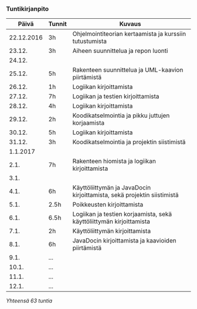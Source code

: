 ### Tuntikirjanpito
Päivä | Tunnit | Kuvaus
--------------- | ----- | ------
22.12.2016 | 3h | Ohjelmointiteorian kertaamista ja kurssiin tutustumista
23.12. | 3h | Aiheen suunnittelua ja repon luonti
24.12. |     |
25.12. | 5h  | Rakenteen suunnittelua ja UML-kaavion piirtämistä
26.12. | 1h | Logiikan kirjoittamista
27.12. | 7h | Logiikan ja testien kirjoittamista
28.12. | 4h | Logiikan kirjoittamista
29.12. | 2h | Koodikatselmointia ja pikku juttujen korjaamista
30.12. | 5h | Logiikan kirjoittamista
31.12. | 3h | Koodikatselmointia ja projektin siistimistä
1.1.2017 |    |
2.1. | 7h | Rakenteen hiomista ja logiikan kirjoittamista
3.1. |     |
4.1. | 6h | Käyttöliittymän ja JavaDocin kirjoittamista, sekä projektin siistimistä
5.1. | 2.5h | Poikkeusten kirjoittamista
6.1. | 6.5h | Logiikan ja testien korjaamista, sekä käyttöliittymän kirjoittamista
7.1. | 2h | Käyttöliittymän kirjoittamista
8.1. | 6h | JavaDocin kirjoittamista ja kaavioiden piirtämistä
9.1. | ... |
10.1. | ... |
11.1. | ... |
12.1. | ... |

_Yhteensä 63 tuntia_
